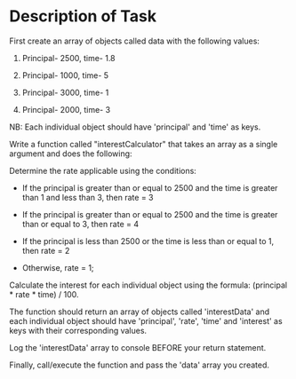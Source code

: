 <h1>Description of Task</h1>



First create an array of objects called data with the following values:

1. Principal- 2500, time- 1.8

2. Principal- 1000, time- 5

3. Principal- 3000, time- 1

4. Principal- 2000, time- 3
 

NB: Each individual object should have 'principal' and 'time' as keys.

Write a function called "interestCalculator" that takes an array as a single argument and does the following:


Determine the rate applicable using the conditions:

* If the principal is greater than or equal to 2500 and the time is greater than 1 and less than 3, then rate = 3

* If the principal is greater than or equal to 2500 and the time is greater than or equal to 3, then rate = 4

* If the principal is less than 2500 or the time is less than or equal to 1, then rate = 2

* Otherwise, rate = 1;

 

Calculate the interest for each individual object using the formula: (principal * rate * time) / 100. 

The function should return an array of objects called 'interestData' and each individual object should have 'principal', 'rate', 'time' and 'interest' as keys with their corresponding values.

Log the 'interestData' array to console BEFORE your return statement.

Finally, call/execute the function and pass the 'data' array you created.